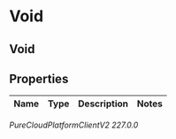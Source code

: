 # Void

## Void

## Properties

|Name | Type | Description | Notes|
|------------ | ------------- | ------------- | -------------|



_PureCloudPlatformClientV2 227.0.0_
